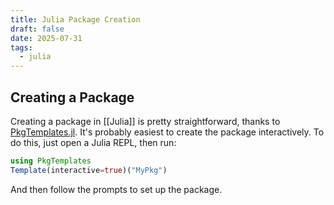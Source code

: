 ```yaml
---
title: Julia Package Creation
draft: false
date: 2025-07-31
tags:
  - julia
---
```

## Creating a Package

Creating a package in [[Julia]] is pretty straightforward, thanks to [PkgTemplates.jl](https://juliaci.github.io/PkgTemplates.jl/stable/). It's probably easiest to create the package interactively. To do this, just open a Julia REPL, then run:
```julia
using PkgTemplates
Template(interactive=true)("MyPkg")
```

And then follow the prompts to set up the package.